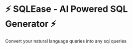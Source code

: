 
# ⚡ SQLEase - AI Powered SQL Generator ⚡
Convert your natural language queries into any sql queries

